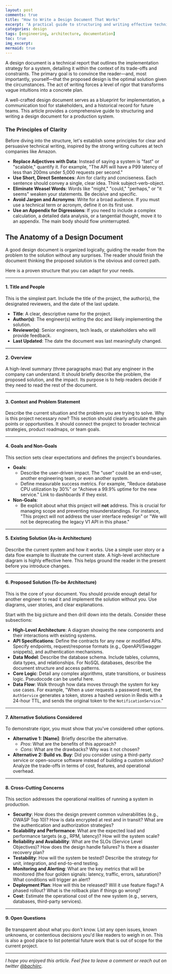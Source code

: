 ```yaml
---
layout: post
comments: true
title: "How to Write a Design Document That Works"
excerpt: "A practical guide to structuring and writing effective technical design documents, ensuring clarity, alignment, and successful implementation."
categories: design
tags: [engineering, architecture, documentation]
toc: true
img_excerpt:
mermaid: true
---
```


A design document is a technical report that outlines the implementation strategy for a system, detailing it within the context of its trade-offs and constraints. The primary goal is to convince the reader—and, most importantly, yourself—that the proposed design is the optimal solution given the circumstances. The act of writing forces a level of rigor that transforms vague intuitions into a concrete plan.

A well-crafted design document serves as a blueprint for implementation, a communication tool for stakeholders, and a historical record for future teams. This article provides a comprehensive guide to structuring and writing a design document for a production system.

### The Principles of Clarity

Before diving into the structure, let's establish some principles for clear and persuasive technical writing, inspired by the strong writing cultures at tech companies like Amazon.

*   **Replace Adjectives with Data**: Instead of saying a system is "fast" or "scalable," quantify it. For example, "The API will have a P99 latency of less than 200ms under 5,000 requests per second."
*   **Use Short, Direct Sentences**: Aim for clarity and conciseness. Each sentence should convey a single, clear idea. Think subject-verb-object.
*   **Eliminate Weasel Words**: Words like "might," "could," "perhaps," or "it seems" weaken your statements. Be decisive and specific.
*   **Avoid Jargon and Acronyms**: Write for a broad audience. If you must use a technical term or acronym, define it on its first use.
*   **Use an Appendix for Digressions**: If you need to include a complex calculation, a detailed data analysis, or a tangential thought, move it to an appendix. The main body should flow uninterrupted.

## The Anatomy of a Design Document

A good design document is organized logically, guiding the reader from the problem to the solution without any surprises. The reader should finish the document thinking the proposed solution is the obvious and correct path.

Here is a proven structure that you can adapt for your needs.

---

#### **1. Title and People**

This is the simplest part. Include the title of the project, the author(s), the designated reviewers, and the date of the last update.

*   **Title**: A clear, descriptive name for the project.
*   **Author(s)**: The engineer(s) writing the doc and likely implementing the solution.
*   **Reviewer(s)**: Senior engineers, tech leads, or stakeholders who will provide feedback.
*   **Last Updated**: The date the document was last meaningfully changed.

---

#### **2. Overview**

A high-level summary (three paragraphs max) that any engineer in the company can understand. It should briefly describe the problem, the proposed solution, and the impact. Its purpose is to help readers decide if they need to read the rest of the document.

---

#### **3. Context and Problem Statement**

Describe the current situation and the problem you are trying to solve. Why is this project necessary *now*? This section should clearly articulate the pain points or opportunities. It should connect the project to broader technical strategies, product roadmaps, or team goals.

---

#### **4. Goals and Non-Goals**

This section sets clear expectations and defines the project's boundaries.

*   **Goals**:
    *   Describe the user-driven impact. The "user" could be an end-user, another engineering team, or even another system.
    *   Define measurable success metrics. For example, "Reduce database CPU utilization by 30%" or "Achieve a 99.9% uptime for the new service." Link to dashboards if they exist.
*   **Non-Goals**:
    *   Be explicit about what this project will **not** address. This is crucial for managing scope and preventing misunderstandings. For instance, "This project will not address the user interface redesign" or "We will not be deprecating the legacy V1 API in this phase."

---

#### **5. Existing Solution (As-is Architecture)**

Describe the current system and how it works. Use a simple user story or a data flow example to illustrate the current state. A high-level architecture diagram is highly effective here. This helps ground the reader in the present before you introduce changes.

---

#### **6. Proposed Solution (To-be Architecture)**

This is the core of your document. You should provide enough detail for another engineer to read it and implement the solution without you. Use diagrams, user stories, and clear explanations.

Start with the big picture and then drill down into the details. Consider these subsections:

*   **High-Level Architecture**: A diagram showing the new components and their interactions with existing systems.
*   **API Specifications**: Define the contracts for any new or modified APIs. Specify endpoints, request/response formats (e.g., OpenAPI/Swagger snippets), and authentication mechanisms.
*   **Data Model**: Describe the database schema. Include tables, columns, data types, and relationships. For NoSQL databases, describe the document structure and access patterns.
*   **Core Logic**: Detail any complex algorithms, state transitions, or business logic. Pseudocode can be useful here.
*   **Data Flow**: Walk through how data moves through the system for key use cases. For example, "When a user requests a password reset, the `AuthService` generates a token, stores a hashed version in Redis with a 24-hour TTL, and sends the original token to the `NotificationService`."

---

#### **7. Alternative Solutions Considered**

To demonstrate rigor, you must show that you've considered other options.

*   **Alternative 1: [Name]**: Briefly describe the alternative.
    *   *Pros*: What are the benefits of this approach?
    *   *Cons*: What are the drawbacks? Why was it not chosen?
*   **Alternative 2: Build vs. Buy**: Did you consider using a third-party service or open-source software instead of building a custom solution? Analyze the trade-offs in terms of cost, features, and operational overhead.

---

#### **8. Cross-Cutting Concerns**

This section addresses the operational realities of running a system in production.

*   **Security**: How does the design prevent common vulnerabilities (e.g., OWASP Top 10)? How is data encrypted at rest and in transit? What are the authentication and authorization strategies?
*   **Scalability and Performance**: What are the expected load and performance targets (e.g., RPM, latency)? How will the system scale?
*   **Reliability and Availability**: What are the SLOs (Service Level Objectives)? How does the design handle failures? Is there a disaster recovery plan?
*   **Testability**: How will the system be tested? Describe the strategy for unit, integration, and end-to-end testing.
*   **Monitoring and Alerting**: What are the key metrics that will be monitored (the four golden signals: latency, traffic, errors, saturation)? What conditions will trigger an alert?
*   **Deployment Plan**: How will this be released? Will it use feature flags? A phased rollout? What is the rollback plan if things go wrong?
*   **Cost**: Estimate the operational cost of the new system (e.g., servers, databases, third-party services).

---

#### **9. Open Questions**

Be transparent about what you don't know. List any open issues, known unknowns, or contentious decisions you'd like readers to weigh in on. This is also a good place to list potential future work that is out of scope for the current project.

---

_I hope you enjoyed this article. Feel free to leave a comment or reach out on twitter [@bachiirc](https://twitter.com/bachiirc)._
